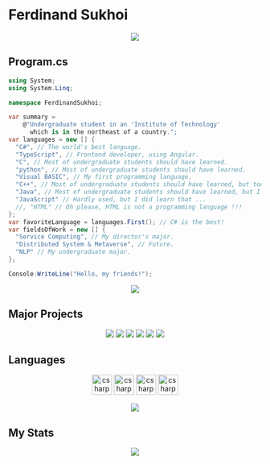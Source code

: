 # Ferdinand Sukhoi

<div style="width: 10px;"></div>

<p align="center">
<img align="center" src="https://github.com/FerdinandSukhoi/FerdinandSukhoi/raw/main/img/WooHoll.JPG"/>
</p>


## Program.cs

```c#
using System;
using System.Linq;

namespace FerdinandSukhoi;

var summary = 
    @"Undergraduate student in an 'Institute of Technology' 
      which is in the northeast of a country.";
var languages = new [] {
  "C#", // The world's best language.
  "TypeScript", // Frontend developer, using Angular.
  "C", // Most of undergraduate students should have learned.
  "python", // Most of undergraduate students should have learned.
  "Visual BASIC", // My first programming language.
  "C++", // Most of undergraduate students should have learned, but too difficult.
  "Java", // Most of undergraduate students should have learned, but I dislike this.
  "JavaScript" // Hardly used, but I did learn that ...
  //, "HTML" // Oh please, HTML is not a programming language !!!
};
var favoriteLanguage = languages.First(); // C# is the best!
var fieldsOfWork = new [] {
  "Service Computing", // My director's major.
  "Distributed System & Metaverse", // Future.
  "NLP" // My undergraduate major.
};

Console.WriteLine("Hello, my friends!");
```

<p align="center"><a><img align="center" src="https://github.com/FerdinandSukhoi/FerdinandSukhoi/raw/main/img/ilovecsharp.png"/></a></p>

## Major Projects

<p align="center">
    <img src="https://github-readme-stats.vercel.app/api/pin/?username=HIT-ReFreSH&repo=AspNet.Security.OAuth.Providers"/>
    <img src="https://github-readme-stats.vercel.app/api/pin/?username=Plastic-Metal&repo=MobileSuit"/>
    <img src="https://github-readme-stats.vercel.app/api/pin/?username=HIT-ReFreSH&repo=WebLedger"/>
    <img src="https://github-readme-stats.vercel.app/api/pin/?username=Plastic-Metal&repo=JMobileSuitLite"/>
    <img src="https://github-readme-stats.vercel.app/api/pin/?username=HIT-ReFreSH&repo=ScheduleServer"/>
    <img src="https://github-readme-stats.vercel.app/api/pin/?username=Plastic-Metal&repo=PyMobileSuit"/>
</p>


## Languages

<p align="center">
    <img src="https://raw.githubusercontent.com/get-icon/geticon/master/icons/c-sharp.svg" alt="csharp" width="40" height="40"/>
    <img src="https://raw.githubusercontent.com/get-icon/geticon/master/icons/typescript.svg" alt="csharp" width="40" height="40"/>
    <img src="https://raw.githubusercontent.com/get-icon/geticon/master/icons/c.svg" alt="csharp" width="40" height="40"/>
    <img src="https://raw.githubusercontent.com/get-icon/geticon/master/icons/python.svg" alt="csharp" width="40" height="40"/>
</p>

<p align="center">
    <img src="https://github-readme-stats.vercel.app/api/top-langs/?username=FerdinandSukhoi&layout=compact"/>
</p>

## My Stats

<p align="center">
    <img src="https://github-readme-stats.vercel.app/api?username=FerdinandSukhoi&show_icons=true"/>
</p>
